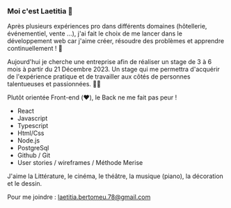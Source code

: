 
### Moi c'est Laetitia 👋

 Après plusieurs expériences pro dans différents domaines (hôtellerie, événementiel, vente ...), j'ai fait le choix de me lancer dans le développement web car j'aime créer, résoudre des problèmes et apprendre continuellement ! 🚀

  Aujourd'hui je cherche une entreprise afin de réaliser un stage de 3 à 6 mois à partir du 21 Décembre 2023.
Un stage qui me permettra d'acquérir de l'expérience pratique et de travailler aux côtés de personnes talentueuses et passionnées. 👩‍💻

 Plutôt orientée Front-end (❤️), le Back ne me fait pas peur !

 - React
 - Javascript
 - Typescript
 - Html/Css
 - Node.js
 - PostgreSql
 - Github / Git
 - User stories / wireframes / Méthode Merise

 J'aime la Littérature, le cinéma, le théâtre, la musique (piano), la décoration et le dessin. 

 Pour me joindre : laetitia.bertomeu.78@gmail.com






<!--
**LaetitiaBertomeu/LaetitiaBertomeu** is a ✨ _special_ ✨ repository because its `README.md` (this file) appears on your GitHub profile.

Here are some ideas to get you started:

- 🔭 I’m currently working on ...
- 🌱 I’m currently learning ...
- 👯 I’m looking to collaborate on ...
- 🤔 I’m looking for help with ...
- 💬 Ask me about ...
- 📫 How to reach me: ...
- 😄 Pronouns: ...
- ⚡ Fun fact: ...
-->

